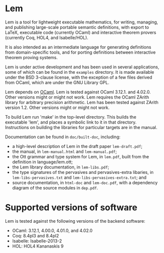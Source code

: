 # Lem

Lem is a tool for lightweight executable mathematics, for writing,
managing, and publishing large-scale portable semantic definitions,
with export to LaTeX, executable code (currently OCaml) and
interactive theorem provers (currently Coq, HOL4, and Isabelle/HOL).

It is also intended as an intermediate language for generating
definitions from domain-specific tools, and for porting definitions
between interactive theorem proving systems.

Lem is under active development and has been used in several
applications, some of which can be found in the `examples` directory.
It is made available under the BSD 3-clause license, with the
exception of a few files derived from OCaml, which are under the
GNU Library GPL.

Lem depends on [OCaml](http://caml.inria.fr/). Lem is tested against OCaml
3.12.1. and 4.02.0. Other versions might or might not work.  Lem requires
the OCaml ZArith library for arbitrary precision arithmetic.  Lem has been
tested against ZArith version 1.2.  Other versions might or might not work.

To build Lem run 'make' in the top-level directory. This builds the
executable 'lem', and places a symbolic link to it in that directory.
Instructions on building the libraries for particular targets are in the
manual.

Documentation can be found in `doc/built-doc`, including:

* a high-level description of Lem in the draft paper `lem-draft.pdf`;
* the manual, in `lem-manual.html` and `lem-manual.pdf`;
* the Ott grammar and type system for Lem, in `lem.pdf`, built from the definition in language/lem.ott;
* the Lem library documentation, in `lem-libs.pdf`;
* the type signatures of the pervasives and pervasives-extra libaries, in `lem-libs-pervasives.txt` and `lem-libs-pervasives-extra.txt`; and
* source documentation, in `html-doc` and `lem-doc.pdf`, with a dependency diagram of the source modules in `dep.pdf`.

# Supported versions of software 

Lem is tested against the following versions of the backend software:

  * OCaml: 3.12.1, 4.00.0, 4.01.0, and 4.02.0
  * Coq: 8.4pl3 and 8.4pl2
  * Isabelle: Isabelle-2013-2
  * HOL: HOL4 Kananaskis 9